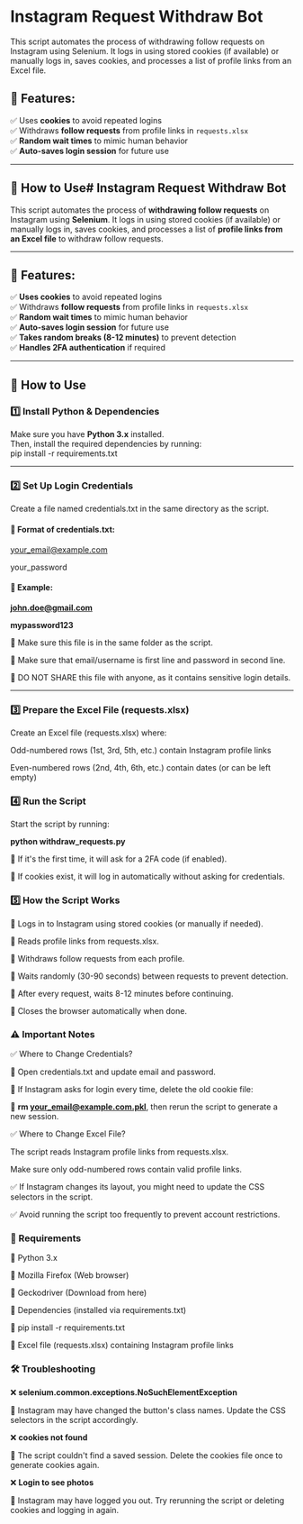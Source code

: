 # Instagram Request Withdraw Bot

This script automates the process of withdrawing follow requests on Instagram using Selenium. It logs in using stored cookies (if available) or manually logs in, saves cookies, and processes a list of profile links from an Excel file.

## 📌 Features:
✅ Uses **cookies** to avoid repeated logins  
✅ Withdraws **follow requests** from profile links in `requests.xlsx`  
✅ **Random wait times** to mimic human behavior  
✅ **Auto-saves login session** for future use  

---

## 🚀 **How to Use**# Instagram Request Withdraw Bot

This script automates the process of **withdrawing follow requests** on Instagram using **Selenium**. It logs in using stored cookies (if available) or manually logs in, saves cookies, and processes a list of **profile links from an Excel file** to withdraw follow requests.

---

## 📌 Features:
✅ **Uses cookies** to avoid repeated logins  
✅ Withdraws **follow requests** from profile links in `requests.xlsx`  
✅ **Random wait times** to mimic human behavior  
✅ **Auto-saves login session** for future use  
✅ **Takes random breaks (8-12 minutes)** to prevent detection  
✅ **Handles 2FA authentication** if required  

---

## 🚀 **How to Use**

### 1️⃣ Install Python & Dependencies  
Make sure you have **Python 3.x** installed.  
Then, install the required dependencies by running:  
pip install -r requirements.txt

---

### 2️⃣ Set Up Login Credentials
Create a file named credentials.txt in the same directory as the script.

#### 📌 Format of credentials.txt:

your_email@example.com 

your_password

#### 📌 Example:

**john.doe@gmail.com**

**mypassword123**

🔹 Make sure this file is in the same folder as the script.

🔹 Make sure that email/username is first line and password in second line.

🔹 DO NOT SHARE this file with anyone, as it contains sensitive login details.

---
### 3️⃣ Prepare the Excel File (requests.xlsx)
Create an Excel file (requests.xlsx) where:

Odd-numbered rows (1st, 3rd, 5th, etc.) contain Instagram profile links

Even-numbered rows (2nd, 4th, 6th, etc.) contain dates (or can be left empty)

### 4️⃣ Run the Script
Start the script by running:

**python withdraw_requests.py**

🔹 If it's the first time, it will ask for a 2FA code (if enabled).

🔹 If cookies exist, it will log in automatically without asking for credentials.

### 5️⃣ How the Script Works
🔹 Logs in to Instagram using stored cookies (or manually if needed).

🔹 Reads profile links from requests.xlsx.

🔹 Withdraws follow requests from each profile.

🔹 Waits randomly (30-90 seconds) between requests to prevent detection.

🔹 After every request, waits 8-12 minutes before continuing.

🔹 Closes the browser automatically when done.

### ⚠️ Important Notes
✅ Where to Change Credentials?

🔹 Open credentials.txt and update email and password.

🔹 If Instagram asks for login every time, delete the old cookie file:

🔹 **rm your_email@example.com.pkl**, then rerun the script to generate a new session.

✅ Where to Change Excel File?

The script reads Instagram profile links from requests.xlsx.

Make sure only odd-numbered rows contain valid profile links.

✅ If Instagram changes its layout, you might need to update the CSS selectors in the script.

✅ Avoid running the script too frequently to prevent account restrictions.

### 🔧 Requirements
🔹 Python 3.x

🔹 Mozilla Firefox (Web browser)

🔹 Geckodriver (Download from here)

🔹 Dependencies (installed via requirements.txt)

🔹 pip install -r requirements.txt

🔹 Excel file (requests.xlsx) containing Instagram profile links

### 🛠️ Troubleshooting

❌ **selenium.common.exceptions.NoSuchElementException**

🔹 Instagram may have changed the button's class names. Update the CSS selectors in the script accordingly.

❌ **cookies not found**

🔹 The script couldn't find a saved session. Delete the cookies file once to generate cookies again. 

❌ **Login to see photos**

🔹 Instagram may have logged you out. Try rerunning the script or deleting cookies and logging in again.


